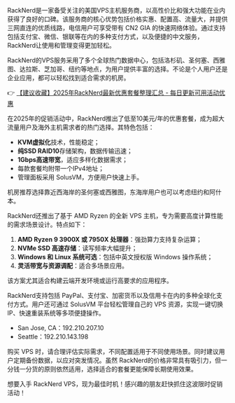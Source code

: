 
RackNerd是一家备受关注的美国VPS主机服务商，以高性价比和强大功能在业内获得了良好的口碑。该服务商的核心优势包括价格实惠、配置高、流量大，并提供三网直连的优质线路，电信用户可享受带有 CN2 GIA 的快速网络体验。通过支持包括支付宝、微信、银联等在内的多种支付方式，以及便捷的中文服务，RackNerd让使用和管理变得更加轻松。

RackNerd的VPS服务采用了多个全球热门数据中心，包括洛杉矶、圣何塞、西雅图、达拉斯、芝加哥、纽约等地点，为用户提供丰富的选择。不论是个人用户还是企业应用，都可以轻松找到适合需求的机房。

👉 [【建议收藏】2025年RackNerd最新优惠套餐整理汇总 - 每日更新可用活动优惠](https://bit.ly/Rack_Nerd)


在2025年的促销活动中，RackNerd推出了低至10美元/年的优惠套餐，成为超大流量用户及海外主机需求者的热门选择。其特色包括：

- **KVM虚拟化**技术，性能稳定；
- **纯SSD RAID10**存储架构，数据传输迅速；
- **1Gbps高速带宽**，适应多样化数据需求；
- 每款套餐均附带一个IPv4地址；
- 管理面板采用 SolusVM，方便用户快速上手。

机房推荐选择靠近西海岸的圣何塞或西雅图，东海岸用户也可以考虑纽约和阿什本。


RackNerd还推出了基于 AMD Ryzen 的全新 VPS 主机，专为需要高度计算性能的需求场景设计。特点如下：

1. **AMD Ryzen 9 3900X 或 7950X 处理器**：强劲算力支持复杂运算；
2. **NVMe SSD 高速存储**：读写频率大幅提升；
3. **Windows 和 Linux 系统可选**：包括中英文授权版 Windows 操作系统；
4. **灵活带宽与资源调配**：适合多场景应用。

该方案尤其适合构建云端开发环境或运行高要求的应用程序。


RackNerd支持包括 PayPal、支付宝、加密货币以及信用卡在内的多种全球化支付方式。用户还可通过 SolusVM 平台轻松管理自己的 VPS 资源，实现一键切换 IP、快速重装系统等多项便捷操作。

- San Jose, CA：192.210.207.10  
- Seattle：192.210.143.198


购买 VPS 时，请合理评估实际需求，不同配置适用于不同使用场景。同时建议用户定期备份数据，以应对突发情况。虽然 RackNerd的价格非常具有吸引力，但一分钱一分货的原则依然适用，选择适合的套餐更能保障长期使用效果。

想要入手 RackNerd VPS，现为最佳时机！感兴趣的朋友赶快抓住这波限时促销活动！
